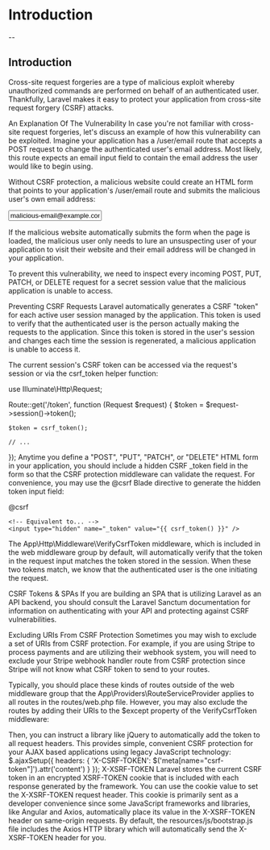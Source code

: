 # Introduction

--
## Introduction
Cross-site request forgeries are a type of malicious exploit whereby unauthorized commands are performed on behalf of an authenticated user. Thankfully, Laravel makes it easy to protect your application from cross-site request forgery (CSRF) attacks.

An Explanation Of The Vulnerability
In case you're not familiar with cross-site request forgeries, let's discuss an example of how this vulnerability can be exploited. Imagine your application has a /user/email route that accepts a POST request to change the authenticated user's email address. Most likely, this route expects an email input field to contain the email address the user would like to begin using.

Without CSRF protection, a malicious website could create an HTML form that points to your application's /user/email route and submits the malicious user's own email address:

<form action="https://your-application.com/user/email" method="POST">
    <input type="email" value="malicious-email@example.com">
</form>

<script>
    document.forms[0].submit();
</script>
If the malicious website automatically submits the form when the page is loaded, the malicious user only needs to lure an unsuspecting user of your application to visit their website and their email address will be changed in your application.

To prevent this vulnerability, we need to inspect every incoming POST, PUT, PATCH, or DELETE request for a secret session value that the malicious application is unable to access.

Preventing CSRF Requests
Laravel automatically generates a CSRF "token" for each active user session managed by the application. This token is used to verify that the authenticated user is the person actually making the requests to the application. Since this token is stored in the user's session and changes each time the session is regenerated, a malicious application is unable to access it.

The current session's CSRF token can be accessed via the request's session or via the csrf_token helper function:

use Illuminate\Http\Request;

Route::get('/token', function (Request $request) {
    $token = $request->session()->token();

    $token = csrf_token();

    // ...
});
Anytime you define a "POST", "PUT", "PATCH", or "DELETE" HTML form in your application, you should include a hidden CSRF _token field in the form so that the CSRF protection middleware can validate the request. For convenience, you may use the @csrf Blade directive to generate the hidden token input field:

<form method="POST" action="/profile">
    @csrf

    <!-- Equivalent to... -->
    <input type="hidden" name="_token" value="{{ csrf_token() }}" />
</form>
The App\Http\Middleware\VerifyCsrfToken middleware, which is included in the web middleware group by default, will automatically verify that the token in the request input matches the token stored in the session. When these two tokens match, we know that the authenticated user is the one initiating the request.

CSRF Tokens & SPAs
If you are building an SPA that is utilizing Laravel as an API backend, you should consult the Laravel Sanctum documentation for information on authenticating with your API and protecting against CSRF vulnerabilities.

Excluding URIs From CSRF Protection
Sometimes you may wish to exclude a set of URIs from CSRF protection. For example, if you are using Stripe to process payments and are utilizing their webhook system, you will need to exclude your Stripe webhook handler route from CSRF protection since Stripe will not know what CSRF token to send to your routes.

Typically, you should place these kinds of routes outside of the web middleware group that the App\Providers\RouteServiceProvider applies to all routes in the routes/web.php file. However, you may also exclude the routes by adding their URIs to the $except property of the VerifyCsrfToken middleware:

<?php

namespace App\Http\Middleware;

use Illuminate\Foundation\Http\Middleware\VerifyCsrfToken as Middleware;

class VerifyCsrfToken extends Middleware
{
    /**
     * The URIs that should be excluded from CSRF verification.
     *
     * @var array
     */
    protected $except = [
        'stripe/*',
        'http://example.com/foo/bar',
        'http://example.com/foo/*',
    ];
}

For convenience, the CSRF middleware is automatically disabled for all routes when running tests.


X-CSRF-TOKEN
In addition to checking for the CSRF token as a POST parameter, the App\Http\Middleware\VerifyCsrfToken middleware will also check for the X-CSRF-TOKEN request header. You could, for example, store the token in an HTML meta tag:

<meta name="csrf-token" content="{{ csrf_token() }}">
Then, you can instruct a library like jQuery to automatically add the token to all request headers. This provides simple, convenient CSRF protection for your AJAX based applications using legacy JavaScript technology:

$.ajaxSetup({
    headers: {
        'X-CSRF-TOKEN': $('meta[name="csrf-token"]').attr('content')
    }
});
X-XSRF-TOKEN
Laravel stores the current CSRF token in an encrypted XSRF-TOKEN cookie that is included with each response generated by the framework. You can use the cookie value to set the X-XSRF-TOKEN request header.

This cookie is primarily sent as a developer convenience since some JavaScript frameworks and libraries, like Angular and Axios, automatically place its value in the X-XSRF-TOKEN header on same-origin requests.


By default, the resources/js/bootstrap.js file includes the Axios HTTP library which will automatically send the X-XSRF-TOKEN header for you.